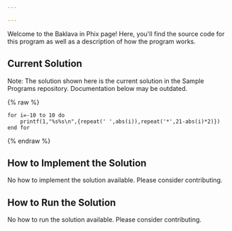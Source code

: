 ```yaml
---

---
```


Welcome to the Baklava in Phix page! Here, you'll find the source code for this program as well as a description of how the program works.

## Current Solution

Note: The solution shown here is the current solution in the Sample Programs repository. Documentation below may be outdated.

{% raw %}

```Phix
for i=-10 to 10 do
    printf(1,"%s%s\n",{repeat(' ',abs(i)),repeat('*',21-abs(i)*2)})
end for

```

{% endraw %}

## How to Implement the Solution

No how to implement the solution available. Please consider contributing.

## How to Run the Solution

No how to run the solution available. Please consider contributing.
